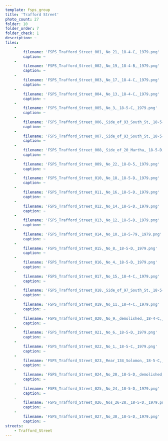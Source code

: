 ```yaml
---
template: fsps_group
title: 'Trafford Street'
photo_count: 27
folder: 10
folder_order: 7
folder_check: 1
description: ~
files:
    -
        filename: 'FSPS_Trafford_Street_001,_No_21,_18-4-C,_1979.png'
        caption: ~
    -
        filename: 'FSPS_Trafford_Street_002,_No_19,_18-4-B,_1979.png'
        caption: ~
    -
        filename: 'FSPS_Trafford_Street_003,_No_17,_18-4-C,_1979.png'
        caption: ~
    -
        filename: 'FSPS_Trafford_Street_004,_No_13,_18-4-C,_1979.png'
        caption: ~
    -
        filename: 'FSPS_Trafford_Street_005,_No_3,_18-5-C,_1979.png'
        caption: ~
    -
        filename: 'FSPS_Trafford_Street_006,_Side_of_93_South_St,_18-5-C,_1979.png'
        caption: ~
    -
        filename: 'FSPS_Trafford_Street_007,_Side_of_93_South_St,_18-5-C,_1979.png'
        caption: ~
    -
        filename: 'FSPS_Trafford_Street_008,_Side_of_20_Martha,_18-5-D,_1979.png'
        caption: ~
    -
        filename: 'FSPS_Trafford_Street_009,_No_22,_18-D-5,_1979.png'
        caption: ~
    -
        filename: 'FSPS_Trafford_Street_010,_No_18,_18-5-D,_1979.png'
        caption: ~
    -
        filename: 'FSPS_Trafford_Street_011,_No_16,_18-5-D,_1979.png'
        caption: ~
    -
        filename: 'FSPS_Trafford_Street_012,_No_14,_18-5-D,_1979.png'
        caption: ~
    -
        filename: 'FSPS_Trafford_Street_013,_No_12,_18-5-D,_1979.png'
        caption: ~
    -
        filename: 'FSPS_Trafford_Street_014,_No_10,_18-5-79,_1979.png'
        caption: ~
    -
        filename: 'FSPS_Trafford_Street_015,_No_8,_18-5-D,_1979.png'
        caption: ~
    -
        filename: 'FSPS_Trafford_Street_016,_No_4,_18-5-D,_1979.png'
        caption: ~
    -
        filename: 'FSPS_Trafford_Street_017,_No_15,_18-4-C,_1979.png'
        caption: ~
    -
        filename: 'FSPS_Trafford_Street_018,_Side_of_97_South_St,_18-5-D,_1979.png'
        caption: ~
    -
        filename: 'FSPS_Trafford_Street_019,_No_11,_18-4-C,_1979.png'
        caption: ~
    -
        filename: 'FSPS_Trafford_Street_020,_No_9,_demolished,_18-4-C,_1979.png'
        caption: ~
    -
        filename: 'FSPS_Trafford_Street_021,_No_6,_18-5-D,_1979.png'
        caption: ~
    -
        filename: 'FSPS_Trafford_Street_022,_No_1,_18-5-C,_1979.png'
        caption: ~
    -
        filename: 'FSPS_Trafford_Street_023,_Rear_134_Solomon,_18-5-C,_1979.png'
        caption: ~
    -
        filename: 'FSPS_Trafford_Street_024,_No_20,_18-5-D,_demolished,_1979.png'
        caption: ~
    -
        filename: 'FSPS_Trafford_Street_025,_No_24,_18-5-D,_1979.png'
        caption: ~
    -
        filename: 'FSPS_Trafford_Street_026,_Nos_26-28,_18-5-D,_1979.png'
        caption: ~
    -
        filename: 'FSPS_Trafford_Street_027,_No_30,_18-5-D,_1979.png'
        caption: ~
streets:
    - Trafford_Street
---
```

